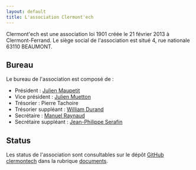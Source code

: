 ```yaml
---
layout: default
title: L'association Clermont'ech
---
```


Clermont'ech est une association loi 1901 créée le 21 février 2013 à Clermont-Ferrand.
Le siège social de l'association est situé 4, rue nationale 63110 BEAUMONT.

## Bureau

Le bureau de l'association est composé de :

* Président : [Julien Maupetit](http://julien.maupetit.me)
* Vice président : [Julien Muetton](http://muetton.me/)
* Trésorier : Pierre Tachoire
* Trésorier suppléant : [William Durand](http://williamdurand.fr)
* Secrétaire : [Manuel Raynaud](http://www.manuel-raynaud.com)
* Secrétaire suppléant : [Jean-Philippe Serafin](http://jeanphix.me/)

## Status

Les status de l'association sont consultables sur le dépôt [GitHub
clermontech](https://github.com/clermontech/) dans la rubrique
[documents](https://github.com/clermontech/documents/blob/master/Statuts_Clermontech.md).
